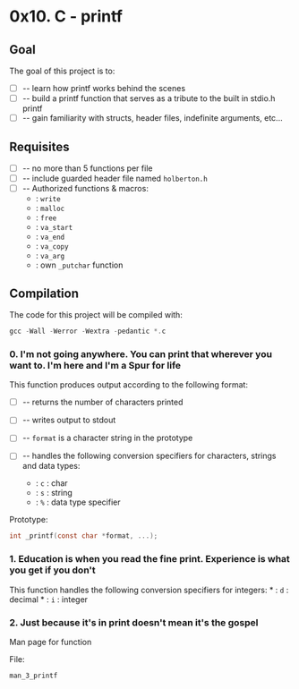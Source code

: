 # 0x10. C - printf
## Goal
The goal of this project is to:
* [ ] -- learn how printf works behind the scenes
* [ ] -- build a printf function that serves as a tribute to the built in stdio.h printf
* [ ] -- gain familiarity with structs, header files, indefinite arguments, etc...

## Requisites 
* [ ] -- no more than 5 functions per file
* [ ] -- include guarded header file named `holberton.h`
* [ ] -- Authorized functions & macros:
	* : `write`
	* : `malloc`
	* : `free`
	* : `va_start`
	* : `va_end`
	* : `va_copy`
	* : `va_arg`
	* : own `_putchar` function

## Compilation
The code for this project will be compiled with:

```c
gcc -Wall -Werror -Wextra -pedantic *.c
```

### 0. I'm not going anywhere. You can print that wherever you want to. I'm here and I'm a Spur for life
This function produces output according to the following format:
* [ ] -- returns the number of characters printed
* [ ] -- writes output to stdout
* [ ] -- `format` is a character string in the prototype
* [ ] -- handles the following conversion specifiers for characters, strings and data types:
	
	* : `c` : char
	* : `s` : string
	* : `%` : data type specifier

Prototype: 
```c 
int _printf(const char *format, ...);
```
### 1. Education is when you read the fine print. Experience is what you get if you don't 
This function handles the following conversion specifiers for integers:
	* : `d` : decimal
	* : `i` : integer

### 2. Just because it's in print doesn't mean it's the gospel
Man page for function

File: 
```c
man_3_printf
```

